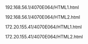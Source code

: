 192.168.56.1/4070E064/HTML1.html
 
192.168.56.1/4070E064/HTML2.html

172.20.155.41/4070E064/HTML1.html

172.20.155.41/4070E064/HTML2.html
